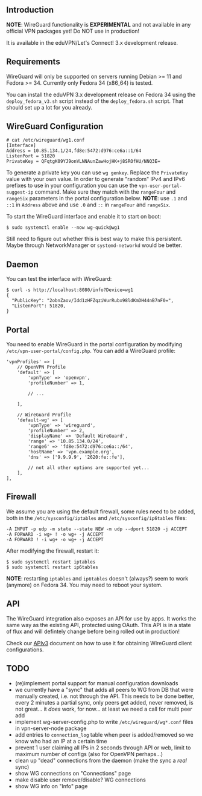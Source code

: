 ## Introduction

**NOTE**: WireGuard functionality is **EXPERIMENTAL** and not available in 
any official VPN packages yet! Do NOT use in production!

It is available in the eduVPN/Let's Connect! 3.x development release.

## Requirements

WireGuard will only be supported on servers running Debian >= 11 and 
Fedora >= 34. Currently only Fedora 34 (x86_64) is tested.

You can install the eduVPN 3.x development release on Fedora 34 using the 
`deploy_fedora_v3.sh` script instead of the `deploy_fedora.sh` script. That 
should set up a lot for you already.

## WireGuard Configuration

```
# cat /etc/wireguard/wg1.conf 
[Interface]
Address = 10.85.134.1/24,fd8e:5472:d976:ce6a::1/64
ListenPort = 51820
PrivateKey = QFqtgK09YJ9onVLNNAunZawHojHK+j8SROfHU/NNQ3E=
```

To generate a private key you can use `wg genkey`. Replace the `PrivateKey` 
value with your own value. In order to generate "random" IPv4 and IPv6 prefixes
to use in your configuration you can use the `vpn-user-portal-suggest-ip` 
command. Make sure they match with the `rangeFour` and `rangeSix` parameters
in the portal configuration below. **NOTE**: use `.1` and `::1` in `Address` 
above and use `.0` and `::` in `rangeFour` and `rangeSix`.

To start the WireGuard interface and enable it to start on boot:

```
$ sudo systemctl enable --now wg-quick@wg1
```

Still need to figure out whether this is best way to make this persistent. 
Maybe through NetworkManager or `systemd-networkd` would be better.

## Daemon

You can test the interface with WireGuard:

```
$ curl -s http://localhost:8080/info?Device=wg1
{
  "PublicKey": "2obnZaov/Idd1zHFZqziWurRubx98ldKmDH44nB7nF0=",
  "ListenPort": 51820,
}
```

## Portal

You need to enable WireGuard in the portal configuration by modifying 
`/etc/vpn-user-portal/config.php`. You can add a WireGuard profile:

```
'vpnProfiles' => [
    // OpenVPN Profile
    'default' => [ 
        'vpnType' => 'openvpn',
        'profileNumber' => 1,

        // ...
        
    ],
        
    // WireGuard Profile
    'default-wg' => [
        'vpnType' => 'wireguard',
        'profileNumber' => 2,
        'displayName' => 'Default WireGuard',
        'range' => '10.85.134.0/24',
        'range6' => 'fd8e:5472:d976:ce6a::/64',
        'hostName' => 'vpn.example.org',
        'dns' => ['9.9.9.9', '2620:fe::fe'],
        
        // not all other options are supported yet...
    ],
],
```

## Firewall

We assume you are using the default firewall, some rules need to be added, 
both in the `/etc/sysconfig/iptables` and `/etc/sysconfig/ip6tables` files:

```
-A INPUT -p udp -m state --state NEW -m udp --dport 51820 -j ACCEPT
-A FORWARD -i wg+ ! -o wg+ -j ACCEPT
-A FORWARD ! -i wg+ -o wg+ -j ACCEPT
```

After modifying the firewall, restart it:

```
$ sudo systemctl restart iptables
$ sudo systemctl restart ip6tables
```

**NOTE**: restarting `iptables` and `ip6tables` doesn't (always?) seem to 
work (anymore) on Fedora 34. You may need to reboot your system.

## API

The WireGuard integration also exposes an API for use by apps. It works the 
same way as the existing API, protected using OAuth. This API is in a state of 
flux and will defintely change before being rolled out in production!

Check our [APIv3](API_V3.md) document on how to use it for obtaining WireGuard 
client configurations.

## TODO

- (re)implement portal support for manual configuration downloads
- we currently have a "sync" that adds all peers to WG from DB that were 
  manually created, i.e. not through the API. This needs to be done better, 
  every 2 minutes a partial sync, only peers get added, never removed, is 
  not great... it *does* work, for now... at least we need a call for multi 
  peer add
- implement wg-server-config.php to write `/etc/wireguard/wg*.conf` files in 
  vpn-server-node package
- add entries to `connection_log` table when peer is added/removed so we know
  who had an IP at a certain time
- prevent 1 user claiming all IPs in 2 seconds through API or web, limit to 
  maximum number of configs (also for OpenVPN perhaps...)
- clean up "dead" connections from the daemon (make the sync a *real* sync)
- show WG connections on "Connections" page
- make disable user remove/disable? WG connections
- show WG info on "Info" page
